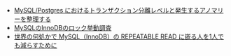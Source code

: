 - [MySQL/Postgres におけるトランザクション分離レベルと発生するアノマリーを整理する](https://zenn.dev/mpyw/articles/rdb-transaction-isolations)
- [MySQLのInnoDBのロック挙動調査](https://github.com/ichirin2501/doc/blob/master/innodb.md)
- [世界の何処かで MySQL（InnoDB）の REPEATABLE READ に嵌る人を1人でも減らすために](https://techblog.kayac.com/repeatable_read.html)